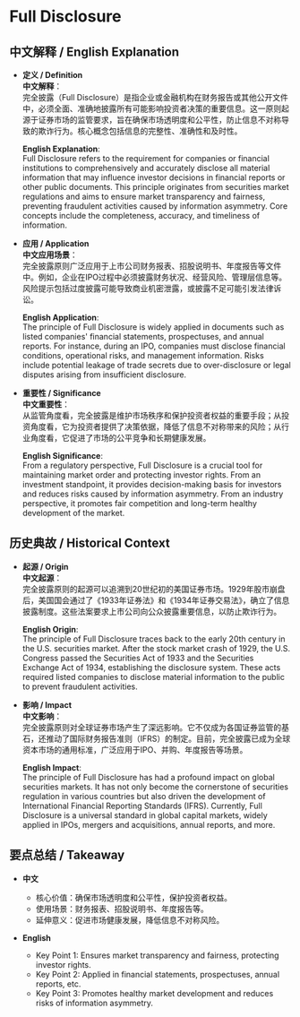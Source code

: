 # Full Disclosure

## 中文解释 / English Explanation

* **定义 / Definition**  
  **中文解释**：  
  完全披露（Full Disclosure）是指企业或金融机构在财务报告或其他公开文件中，必须全面、准确地披露所有可能影响投资者决策的重要信息。这一原则起源于证券市场的监管要求，旨在确保市场透明度和公平性，防止信息不对称导致的欺诈行为。核心概念包括信息的完整性、准确性和及时性。  

  **English Explanation**:  
  Full Disclosure refers to the requirement for companies or financial institutions to comprehensively and accurately disclose all material information that may influence investor decisions in financial reports or other public documents. This principle originates from securities market regulations and aims to ensure market transparency and fairness, preventing fraudulent activities caused by information asymmetry. Core concepts include the completeness, accuracy, and timeliness of information.

* **应用 / Application**  
  **中文应用场景**：  
  完全披露原则广泛应用于上市公司财务报表、招股说明书、年度报告等文件中。例如，企业在IPO过程中必须披露财务状况、经营风险、管理层信息等。风险提示包括过度披露可能导致商业机密泄露，或披露不足可能引发法律诉讼。  

  **English Application**:  
  The principle of Full Disclosure is widely applied in documents such as listed companies' financial statements, prospectuses, and annual reports. For instance, during an IPO, companies must disclose financial conditions, operational risks, and management information. Risks include potential leakage of trade secrets due to over-disclosure or legal disputes arising from insufficient disclosure.

* **重要性 / Significance**  
  **中文重要性**：  
  从监管角度看，完全披露是维护市场秩序和保护投资者权益的重要手段；从投资角度看，它为投资者提供了决策依据，降低了信息不对称带来的风险；从行业角度看，它促进了市场的公平竞争和长期健康发展。  

  **English Significance**:  
  From a regulatory perspective, Full Disclosure is a crucial tool for maintaining market order and protecting investor rights. From an investment standpoint, it provides decision-making basis for investors and reduces risks caused by information asymmetry. From an industry perspective, it promotes fair competition and long-term healthy development of the market.

## 历史典故 / Historical Context

* **起源 / Origin**  
  **中文起源**：  
  完全披露原则的起源可以追溯到20世纪初的美国证券市场。1929年股市崩盘后，美国国会通过了《1933年证券法》和《1934年证券交易法》，确立了信息披露制度。这些法案要求上市公司向公众披露重要信息，以防止欺诈行为。  

  **English Origin**:  
  The principle of Full Disclosure traces back to the early 20th century in the U.S. securities market. After the stock market crash of 1929, the U.S. Congress passed the Securities Act of 1933 and the Securities Exchange Act of 1934, establishing the disclosure system. These acts required listed companies to disclose material information to the public to prevent fraudulent activities.

* **影响 / Impact**  
  **中文影响**：  
  完全披露原则对全球证券市场产生了深远影响。它不仅成为各国证券监管的基石，还推动了国际财务报告准则（IFRS）的制定。目前，完全披露已成为全球资本市场的通用标准，广泛应用于IPO、并购、年度报告等场景。  

  **English Impact**:  
  The principle of Full Disclosure has had a profound impact on global securities markets. It has not only become the cornerstone of securities regulation in various countries but also driven the development of International Financial Reporting Standards (IFRS). Currently, Full Disclosure is a universal standard in global capital markets, widely applied in IPOs, mergers and acquisitions, annual reports, and more.

## 要点总结 / Takeaway

* **中文**  
  - 核心价值：确保市场透明度和公平性，保护投资者权益。  
  - 使用场景：财务报表、招股说明书、年度报告等。  
  - 延伸意义：促进市场健康发展，降低信息不对称风险。  

* **English**  
  - Key Point 1: Ensures market transparency and fairness, protecting investor rights.  
  - Key Point 2: Applied in financial statements, prospectuses, annual reports, etc.  
  - Key Point 3: Promotes healthy market development and reduces risks of information asymmetry.